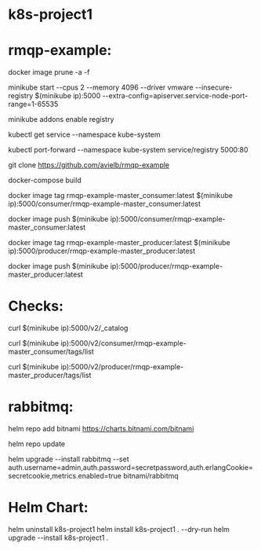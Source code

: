 # k8s-project1


# rmqp-example:
docker image prune -a -f

minikube start --cpus 2 --memory 4096 --driver vmware --insecure-registry $(minikube ip):5000 --extra-config=apiserver.service-node-port-range=1-65535

minikube addons enable registry

kubectl get service --namespace kube-system

kubectl port-forward --namespace kube-system service/registry 5000:80

git clone https://github.com/avielb/rmqp-example

docker-compose build

docker image tag rmqp-example-master_consumer:latest $(minikube ip):5000/consumer/rmqp-example-master_consumer:latest

docker image push $(minikube ip):5000/consumer/rmqp-example-master_consumer:latest

docker image tag rmqp-example-master_producer:latest $(minikube ip):5000/producer/rmqp-example-master_producer:latest

docker image push $(minikube ip):5000/producer/rmqp-example-master_producer:latest

# Checks:
curl $(minikube ip):5000/v2/_catalog

curl $(minikube ip):5000/v2/consumer/rmqp-example-master_consumer/tags/list

curl $(minikube ip):5000/v2/producer/rmqp-example-master_producer/tags/list




# rabbitmq:
helm repo add bitnami https://charts.bitnami.com/bitnami

helm repo update

helm upgrade --install rabbitmq --set auth.username=admin,auth.password=secretpassword,auth.erlangCookie=secretcookie,metrics.enabled=true bitnami/rabbitmq


# Helm Chart:
helm uninstall k8s-project1
helm install k8s-project1 . --dry-run
helm upgrade --install k8s-project1 .
